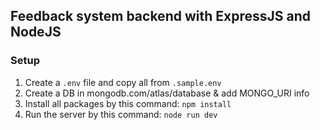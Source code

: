 ## Feedback system backend with ExpressJS and NodeJS

### Setup

1. Create a `.env` file and copy all from `.sample.env`
2. Create a DB in mongodb.com/atlas/database & add MONGO_URI info
3. Install all packages by this command: `npm install`
4. Run the server by this command: `node run dev`